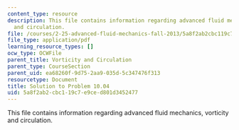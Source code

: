 ```yaml
---
content_type: resource
description: This file contains information regarding advanced fluid mechanics, vorticity
  and circulation.
file: /courses/2-25-advanced-fluid-mechanics-fall-2013/5a8f2ab2cbc119c7e9ced801d3452477_MIT2_25F13_Solution10.04.pdf
file_type: application/pdf
learning_resource_types: []
ocw_type: OCWFile
parent_title: Vorticity and Circulation
parent_type: CourseSection
parent_uid: ea68260f-9d75-2aa9-035d-5c347476f313
resourcetype: Document
title: Solution to Problem 10.04
uid: 5a8f2ab2-cbc1-19c7-e9ce-d801d3452477
---
```

This file contains information regarding advanced fluid mechanics, vorticity and circulation.

